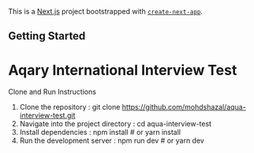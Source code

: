 This is a [Next.js](https://nextjs.org/) project bootstrapped with [`create-next-app`](https://github.com/vercel/next.js/tree/canary/packages/create-next-app).

## Getting Started

# Aqary International Interview Test
Clone and Run Instructions
1. Clone the repository : git clone https://github.com/mohdshazal/aqua-interview-test.git
2. Navigate into the project directory : cd aqua-interview-test
3. Install dependencies : npm install # or yarn install
4. Run the development server : npm run dev # or yarn dev



